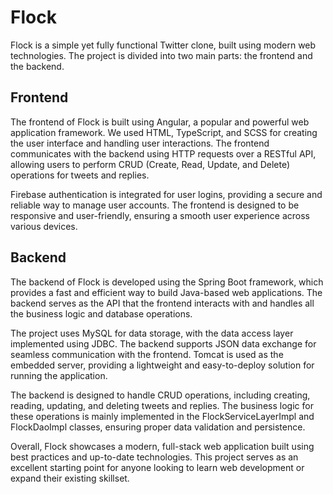 # Flock
Flock is a simple yet fully functional Twitter clone, built using modern web technologies. The project is divided into two main parts: the frontend and the backend.

## Frontend
The frontend of Flock is built using Angular, a popular and powerful web application framework. We used HTML, TypeScript, and SCSS for creating the user interface and handling user interactions. The frontend communicates with the backend using HTTP requests over a RESTful API, allowing users to perform CRUD (Create, Read, Update, and Delete) operations for tweets and replies.

Firebase authentication is integrated for user logins, providing a secure and reliable way to manage user accounts. The frontend is designed to be responsive and user-friendly, ensuring a smooth user experience across various devices.

## Backend
The backend of Flock is developed using the Spring Boot framework, which provides a fast and efficient way to build Java-based web applications. The backend serves as the API that the frontend interacts with and handles all the business logic and database operations.

The project uses MySQL for data storage, with the data access layer implemented using JDBC. The backend supports JSON data exchange for seamless communication with the frontend. Tomcat is used as the embedded server, providing a lightweight and easy-to-deploy solution for running the application.

The backend is designed to handle CRUD operations, including creating, reading, updating, and deleting tweets and replies. The business logic for these operations is mainly implemented in the FlockServiceLayerImpl and FlockDaoImpl classes, ensuring proper data validation and persistence.

Overall, Flock showcases a modern, full-stack web application built using best practices and up-to-date technologies. This project serves as an excellent starting point for anyone looking to learn web development or expand their existing skillset.

